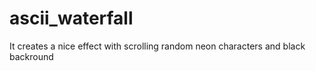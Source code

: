 # ascii_waterfall
It creates a nice effect with scrolling random neon characters and black backround
